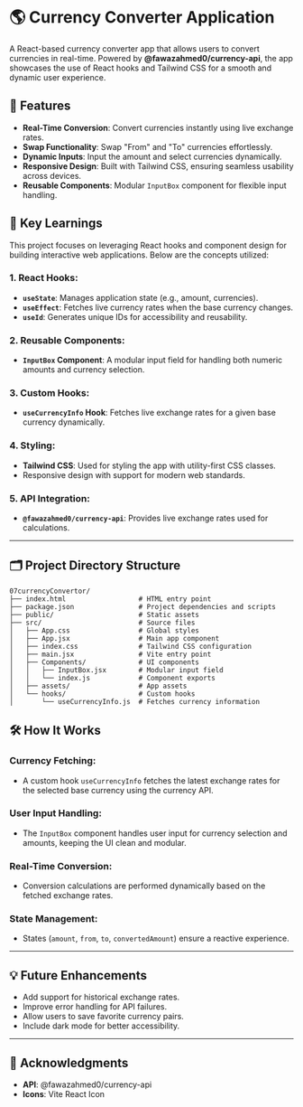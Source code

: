 # 🌎 Currency Converter Application

A React-based currency converter app that allows users to convert currencies in real-time. Powered by **@fawazahmed0/currency-api**, the app showcases the use of React hooks and Tailwind CSS for a smooth and dynamic user experience. 

## 🚀 Features
- **Real-Time Conversion**: Convert currencies instantly using live exchange rates.
- **Swap Functionality**: Swap "From" and "To" currencies effortlessly.
- **Dynamic Inputs**: Input the amount and select currencies dynamically.
- **Responsive Design**: Built with Tailwind CSS, ensuring seamless usability across devices.
- **Reusable Components**: Modular `InputBox` component for flexible input handling.
  
## 🧰 Key Learnings
This project focuses on leveraging React hooks and component design for building interactive web applications. Below are the concepts utilized:

### 1. **React Hooks**:
   - **`useState`**: Manages application state (e.g., amount, currencies).
   - **`useEffect`**: Fetches live currency rates when the base currency changes.
   - **`useId`**: Generates unique IDs for accessibility and reusability.

### 2. **Reusable Components**:
   - **`InputBox` Component**: A modular input field for handling both numeric amounts and currency selection.

### 3. **Custom Hooks**:
   - **`useCurrencyInfo` Hook**: Fetches live exchange rates for a given base currency dynamically.

### 4. **Styling**:
   - **Tailwind CSS**: Used for styling the app with utility-first CSS classes.
   - Responsive design with support for modern web standards.

### 5. **API Integration**:
   - **`@fawazahmed0/currency-api`**: Provides live exchange rates used for calculations.

---

## 🗂 Project Directory Structure

```plaintext
07currencyConvertor/
├── index.html                  # HTML entry point
├── package.json                # Project dependencies and scripts
├── public/                     # Static assets
├── src/                        # Source files
│   ├── App.css                 # Global styles
│   ├── App.jsx                 # Main app component
│   ├── index.css               # Tailwind CSS configuration
│   ├── main.jsx                # Vite entry point
│   ├── Components/             # UI components
│   │   ├── InputBox.jsx        # Modular input field
│   │   └── index.js            # Component exports
│   ├── assets/                 # App assets
│   └── hooks/                  # Custom hooks
│       └── useCurrencyInfo.js  # Fetches currency information
```

## **🛠 How It Works**

### Currency Fetching:
- A custom hook `useCurrencyInfo` fetches the latest exchange rates for the selected base currency using the currency API.

### User Input Handling:
- The `InputBox` component handles user input for currency selection and amounts, keeping the UI clean and modular.

### Real-Time Conversion:
- Conversion calculations are performed dynamically based on the fetched exchange rates.

### State Management:
- States (`amount`, `from`, `to`, `convertedAmount`) ensure a reactive experience.

---

## 💡 Future Enhancements
- Add support for historical exchange rates.
- Improve error handling for API failures.
- Allow users to save favorite currency pairs.
- Include dark mode for better accessibility.

---

## 🤝 Acknowledgments
- **API**: @fawazahmed0/currency-api
- **Icons**: Vite React Icon
